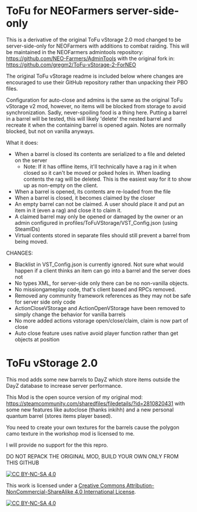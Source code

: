 # ToFu for NEOFarmers server-side-only

This is a derivative of the original ToFu vStorage 2.0 mod changed to be server-side-only for NEOFarmers with additions to combat raiding. This will be maintained in the NEOFarmers admintools repository:
https://github.com/NEO-Farmers/AdminTools
with the original fork in:
https://github.com/gregm2/ToFu-vStorage-2-ForNEO

The original ToFu vStorage readme is included below where changes are encouraged to use their GitHub repository rather than unpacking their PBO files.

Configuration for auto-close and admins is the same as the original ToFu vStorage v2 mod, however, no items will be blocked from storage to 
avoid synchronization. Sadly, never-spoiling food is a thing here. Putting a barrel in a barrel will be tested, this will likely 'delete' the
nested barrel and recreate it when the containing barrel is opened again. Notes are normally blocked, but not on vanilla anyways.

What it does:
- When a barrel is closed its contents are serialized to a file and deleted on the server
  - Note: If it has offline items, it'll technically have a rag in it when closed so it can't be moved or poked holes in. When loading contents the rag will be deleted. This is the easiest way for it to show up as non-empty on the client.
- When a barrel is opened, its contents are re-loaded from the file
- When a barrel is closed, it becomes claimed by the closer
- An empty barrel can not be claimed. A user should place it and put an item in it (even a rag) and close it to claim it.
- A claimed barrel may only be opened or damaged by the owner or an admin configured in profiles/ToFuVStorage/VST_Config.json (using SteamIDs)
- Virtual contents stored in separate files should still prevent a barrel from being moved.

CHANGES:
- Blacklist in VST_Config.json is currently ignored. Not sure what would happen if a client thinks an item can go into a barrel and the server does not
- No types XML, for server-side only there can be no non-vanilla objects.
- No missiongameplay code, that's client based and RPCs removed.
- Removed any community framework references as they may not be safe for server side only code
- ActionCloseVStorage and ActionOpenVStorage have been removed to simply change the behavior for vanilla barrels
- No more added actions vstorage open/close/claim, claim is now part of close
- Auto close feature uses native avoid player function rather than get objects at position

# ToFu vStorage 2.0
This mod adds some new barrels to DayZ which store items outside the DayZ database to increase server performance.

This Mod is the open source version of my original mod:
https://steamcommunity.com/sharedfiles/filedetails/?id=2810820431 with some new features like autoclose (thanks inkihh) and a new personal quantum barrel (stores items player based).

You need to create your own textures for the barrels cause the polygon camo texture in the workshop mod is licensed to me.

I will provide no support for the this repro.

DO NOT REPACK THE ORIGINAL MOD, BUILD YOUR OWN ONLY FROM THIS GITHUB

[![CC BY-NC-SA 4.0][cc-by-nc-sa-shield]][cc-by-nc-sa]

This work is licensed under a
[Creative Commons Attribution-NonCommercial-ShareAlike 4.0 International License][cc-by-nc-sa].

[![CC BY-NC-SA 4.0][cc-by-nc-sa-image]][cc-by-nc-sa]

[cc-by-nc-sa]: http://creativecommons.org/licenses/by-nc-sa/4.0/
[cc-by-nc-sa-image]: https://licensebuttons.net/l/by-nc-sa/4.0/88x31.png
[cc-by-nc-sa-shield]: https://img.shields.io/badge/License-CC%20BY--NC--SA%204.0-lightgrey.svg
